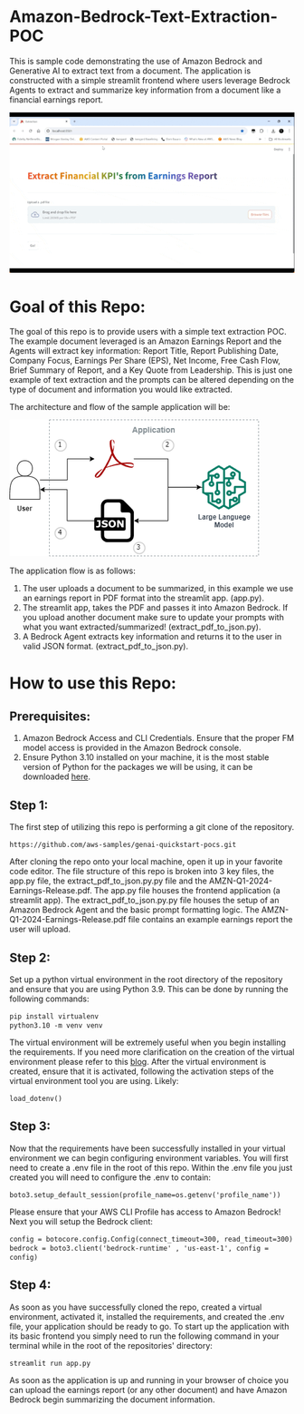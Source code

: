 # Amazon-Bedrock-Text-Extraction-POC
This is sample code demonstrating the use of Amazon Bedrock and Generative AI to extract text from a document. The application is constructed with a simple streamlit frontend where users leverage Bedrock Agents to extract and summarize key information from a document like a financial earnings report. 

<!-- Need updated gif here -->
![Alt text](images/demo.gif)
# **Goal of this Repo:**
The goal of this repo is to provide users with a simple text extraction POC. The example document leveraged is an Amazon Earnings Report and the Agents will extract key information: Report Title, Report Publishing Date, Company Focus, Earnings Per Share (EPS), Net Income, Free Cash Flow, Brief Summary of Report, and a Key Quote from Leadership. This is just one example of text extraction and the prompts can be altered depending on the type of document and information you would like extracted. 

The architecture and flow of the sample application will be:

![Alt text](images/extraction-diagam-image.png "POC Architecture")

The application flow is as follows:

1. The user uploads a document to be summarized, in this example we use an earnings report in PDF format into the streamlit app. (app.py).
2. The streamlit app, takes the PDF and passes it into Amazon Bedrock. If you upload another document make sure to update your prompts with what you want extracted/summarized! (extract_pdf_to_json.py).
3. A Bedrock Agent extracts key information and returns it to the user in valid JSON format. (extract_pdf_to_json.py).

# How to use this Repo:

## Prerequisites:

1. Amazon Bedrock Access and CLI Credentials. Ensure that the proper FM model access is provided in the Amazon Bedrock console.
2. Ensure Python 3.10 installed on your machine, it is the most stable version of Python for the packages we will be using, it can be downloaded [here](https://www.python.org/downloads/release/python-3911/).

## Step 1:
The first step of utilizing this repo is performing a git clone of the repository.

```
https://github.com/aws-samples/genai-quickstart-pocs.git
```

After cloning the repo onto your local machine, open it up in your favorite code editor. The file structure of this repo is broken into 3 key files,
the app.py file, the extract_pdf_to_json.py.py file and the AMZN-Q1-2024-Earnings-Release.pdf. The app.py file houses the frontend application (a streamlit app). 
The extract_pdf_to_json.py.py file houses the setup of an Amazon Bedrock Agent and the basic prompt formatting logic.
The AMZN-Q1-2024-Earnings-Release.pdf file contains an example earnings report the user will upload.

## Step 2:
Set up a python virtual environment in the root directory of the repository and ensure that you are using Python 3.9. This can be done by running the following commands:
```
pip install virtualenv
python3.10 -m venv venv
```
The virtual environment will be extremely useful when you begin installing the requirements. If you need more clarification on the creation of the virtual environment please refer to this [blog](https://www.freecodecamp.org/news/how-to-setup-virtual-environments-in-python/).
After the virtual environment is created, ensure that it is activated, following the activation steps of the virtual environment tool you are using. Likely:
```
load_dotenv()
```

## Step 3:
Now that the requirements have been successfully installed in your virtual environment we can begin configuring environment variables.
You will first need to create a .env file in the root of this repo. Within the .env file you just created you will need to configure the .env to contain:

```
boto3.setup_default_session(profile_name=os.getenv('profile_name'))
```
Please ensure that your AWS CLI Profile has access to Amazon Bedrock! Next you will setup the Bedrock client: 

```
config = botocore.config.Config(connect_timeout=300, read_timeout=300)
bedrock = boto3.client('bedrock-runtime' , 'us-east-1', config = config)
```

## Step 4:
As soon as you have successfully cloned the repo, created a virtual environment, activated it, installed the requirements, and created the .env file, your application should be ready to go. 
To start up the application with its basic frontend you simply need to run the following command in your terminal while in the root of the repositories' directory:

```
streamlit run app.py
```
As soon as the application is up and running in your browser of choice you can upload the earnings report (or any other document) and have Amazon Bedrock begin summarizing the document information. 
